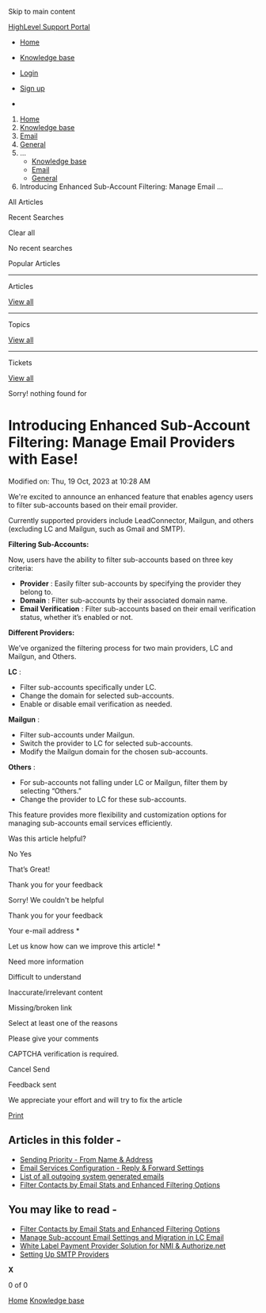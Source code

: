Skip to main content

[ HighLevel Support Portal ](https://help.gohighlevel.com)

  * [ Home ](/support/home)
  * [ Knowledge base ](/support/solutions)

  * [Login](/support/login)
  * [Sign up](/support/signup)
  * 

  1. [Home](/support/home)
  2. [Knowledge base](/support/solutions)
  3. [Email](/support/solutions/48000449563)
  4. [General](/support/solutions/folders/48000665901)
  5. ... 
     * [Knowledge base](/support/solutions)
     * [Email](/support/solutions/48000449563)
     * [General](/support/solutions/folders/48000665901)
  6. Introducing Enhanced Sub-Account Filtering: Manage Email ...

All  Articles 

Recent Searches

Clear all

No recent searches

Popular Articles

* * *

Articles

[View all](/support/search/solutions)

* * *

Topics

[View all](/support/search/topics)

* * *

Tickets

[View all](/support/search/tickets)

Sorry! nothing found for   

# Introducing Enhanced Sub-Account Filtering: Manage Email Providers with Ease!

Modified on: Thu, 19 Oct, 2023 at 10:28 AM

We're excited to announce an enhanced feature that enables agency users to filter sub-accounts based on their email provider.

Currently supported providers include LeadConnector, Mailgun, and others (excluding LC and Mailgun, such as Gmail and SMTP).

**Filtering Sub-Accounts:**

Now, users have the ability to filter sub-accounts based on three key criteria:

  * **Provider** : Easily filter sub-accounts by specifying the provider they belong to.
  * **Domain** : Filter sub-accounts by their associated domain name.
  * **Email Verification** : Filter sub-accounts based on their email verification status, whether it’s enabled or not.  

**Different Providers:**

We’ve organized the filtering process for two main providers, LC and Mailgun, and Others.

**LC** :

  * Filter sub-accounts specifically under LC.
  * Change the domain for selected sub-accounts.
  * Enable or disable email verification as needed.

**Mailgun** :

  * Filter sub-accounts under Mailgun.
  * Switch the provider to LC for selected sub-accounts.
  * Modify the Mailgun domain for the chosen sub-accounts.

**Others** :

  * For sub-accounts not falling under LC or Mailgun, filter them by selecting “Others.”
  * Change the provider to LC for these sub-accounts.  

This feature provides more flexibility and customization options for managing sub-accounts email services efficiently.

Was this article helpful?

No  Yes 

That’s Great!

Thank you for your feedback

Sorry! We couldn't be helpful

Thank you for your feedback

Your e-mail address *

Let us know how can we improve this article! *

Need more information 

Difficult to understand 

Inaccurate/irrelevant content 

Missing/broken link 

Select at least one of the reasons 

Please give your comments 

CAPTCHA verification is required. 

Cancel  Send 

Feedback sent

We appreciate your effort and will try to fix the article

[Print](javascript:print\(\))

## Articles in this folder -

  * [Sending Priority - From Name & Address](/support/solutions/articles/48000979925-sending-priority-from-name-address)
  * [Email Services Configuration - Reply & Forward Settings](/support/solutions/articles/48001155000-email-services-configuration-reply-forward-settings)
  * [List of all outgoing system generated emails](/support/solutions/articles/48001209235-list-of-all-outgoing-system-generated-emails)
  * [Filter Contacts by Email Stats and Enhanced Filtering Options](/support/solutions/articles/155000000330-filter-contacts-by-email-stats-and-enhanced-filtering-options)

## You may like to read -

  * [Filter Contacts by Email Stats and Enhanced Filtering Options](/support/solutions/articles/155000000330-filter-contacts-by-email-stats-and-enhanced-filtering-options)
  * [Manage Sub-account Email Settings and Migration in LC Email](/support/solutions/articles/155000002222-manage-sub-account-email-settings-and-migration-in-lc-email)
  * [White Label Payment Provider Solution for NMI & Authorize.net](/support/solutions/articles/155000002747-white-label-payment-provider-solution-for-nmi-authorize-net)
  * [Setting Up SMTP Providers](/support/solutions/articles/48001059689-setting-up-smtp-providers)

**X**

0 of 0 []()

[Home](/support/home) [Knowledge base](/support/solutions)
